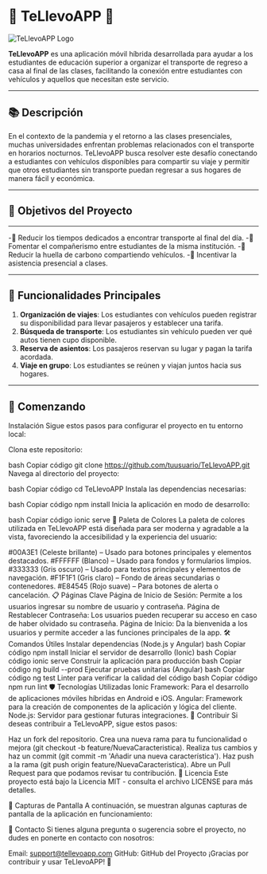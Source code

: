 # 🚗 **TeLlevoAPP** 🎒

![TeLlevoAPP Logo](./assets/TeLlevoAppLogo.jpeg)

**TeLlevoAPP** es una aplicación móvil híbrida desarrollada para ayudar a los estudiantes de educación superior a organizar el transporte de regreso a casa al final de las clases, facilitando la conexión entre estudiantes con vehículos y aquellos que necesitan este servicio.

---

## **📚 Descripción**
En el contexto de la pandemia y el retorno a las clases presenciales, muchas universidades enfrentan problemas relacionados con el transporte en horarios nocturnos. TeLlevoAPP busca resolver este desafío conectando a estudiantes con vehículos disponibles para compartir su viaje y permitir que otros estudiantes sin transporte puedan regresar a sus hogares de manera fácil y económica.

---

## 🎯 **Objetivos del Proyecto**

---

-🚀 Reducir los tiempos dedicados a encontrar transporte al final del día.
-👫 Fomentar el compañerismo entre estudiantes de la misma institución.
-🌱 Reducir la huella de carbono compartiendo vehículos.
-🏫 Incentivar la asistencia presencial a clases.

---

## 📱 **Funcionalidades Principales**
1. **Organización de viajes**: Los estudiantes con vehículos pueden registrar su disponibilidad para llevar pasajeros y establecer una tarifa.
2. **Búsqueda de transporte**: Los estudiantes sin vehículo pueden ver qué autos tienen cupo disponible.
3. **Reserva de asientos**: Los pasajeros reservan su lugar y pagan la tarifa acordada.
4. **Viaje en grupo**: Los estudiantes se reúnen y viajan juntos hacia sus hogares.

---

## 🚀 **Comenzando**

Instalación
Sigue estos pasos para configurar el proyecto en tu entorno local:

Clona este repositorio:

bash
Copiar código
git clone https://github.com/tuusuario/TeLlevoAPP.git
Navega al directorio del proyecto:

bash
Copiar código
cd TeLlevoAPP
Instala las dependencias necesarias:

bash
Copiar código
npm install
Inicia la aplicación en modo de desarrollo:

bash
Copiar código
ionic serve
🌈 Paleta de Colores
La paleta de colores utilizada en TeLlevoAPP está diseñada para ser moderna y agradable a la vista, favoreciendo la accesibilidad y la experiencia del usuario:

#00A3E1 (Celeste brillante) – Usado para botones principales y elementos destacados.
#FFFFFF (Blanco) – Usado para fondos y formularios limpios.
#333333 (Gris oscuro) – Usado para textos principales y elementos de navegación.
#F1F1F1 (Gris claro) – Fondo de áreas secundarias o contenedores.
#E84545 (Rojo suave) – Para botones de alerta o cancelación.
📋 Páginas Clave
Página de Inicio de Sesión: Permite a los usuarios ingresar su nombre de usuario y contraseña.
Página de Restablecer Contraseña: Los usuarios pueden recuperar su acceso en caso de haber olvidado su contraseña.
Página de Inicio: Da la bienvenida a los usuarios y permite acceder a las funciones principales de la app.
🛠️ Comandos Útiles
Instalar dependencias (Node.js y Angular)
bash
Copiar código
npm install
Iniciar el servidor de desarrollo (Ionic)
bash
Copiar código
ionic serve
Construir la aplicación para producción
bash
Copiar código
ng build --prod
Ejecutar pruebas unitarias (Angular)
bash
Copiar código
ng test
Linter para verificar la calidad del código
bash
Copiar código
npm run lint
🛡️ Tecnologías Utilizadas
Ionic Framework: Para el desarrollo de aplicaciones móviles híbridas en Android e iOS.
Angular: Framework para la creación de componentes de la aplicación y lógica del cliente.
Node.js: Servidor para gestionar futuras integraciones.
🤝 Contribuir
Si deseas contribuir a TeLlevoAPP, sigue estos pasos:

Haz un fork del repositorio.
Crea una nueva rama para tu funcionalidad o mejora (git checkout -b feature/NuevaCaracteristica).
Realiza tus cambios y haz un commit (git commit -m 'Añadir una nueva característica').
Haz push a la rama (git push origin feature/NuevaCaracteristica).
Abre un Pull Request para que podamos revisar tu contribución.
📄 Licencia
Este proyecto está bajo la Licencia MIT - consulta el archivo LICENSE para más detalles.

🌟 Capturas de Pantalla
A continuación, se muestran algunas capturas de pantalla de la aplicación en funcionamiento:



📧 Contacto
Si tienes alguna pregunta o sugerencia sobre el proyecto, no dudes en ponerte en contacto con nosotros:

Email: support@tellevoapp.com
GitHub: GitHub del Proyecto
¡Gracias por contribuir y usar TeLlevoAPP! 🙌